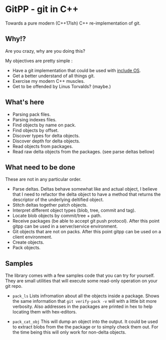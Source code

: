 # GitPP - git in C++

Towards a pure modern (C++17ish) C++ re-implementation of git.

## Why!?

Are you crazy, why are you doing this?

My objectives are pretty simple :

* Have a git implementation that could be used with [include OS](http://http://www.includeos.org/).
* Get a better understand of all things git.
* Exercise my modern C++ muscles.
* Get to be offended by Linus Torvalds? (maybe.)

## What's here

* Parsing pack files.
* Parsing indexes files.
* Find objects by name on pack.
* Find objects by offset.
* Discover types for delta objects.
* Discover depth for delta objects.
* Read objects from packages.
* Read raw delta objects from the packages. (see parse deltas bellow)

## What need to be done

These are not in any particular order.

* Parse deltas.
    Deltas behave somewhat like and actual object, I believe that I need to refactor the delta object to have a method that returns the descriptor of the underlying deltified object.
* Stitch deltas together patch objects.
* Interpret different object types (blob, tree, commit and tag).
* Locate blob objects by commit/tree + path.
* Receive packages (be able to accept git push protocol).
    After this point gitpp can be used in a server/service environment.
* Git objects that are not on packs.
    After this point gitpp can be used on a client environment.
* Create objects.
* Pack objects.

## Samples

The library comes with a few samples code that you can try for yourself. They are small utilities that will execute some read-only operation on your git repo.

* ``pack_ls``
    Lists infromation about all the objects inside a package. Shows the same information that ``git verify-pack -v`` will with a little bit more verbosity. Also addresses in the packages are printed in hex to help locating them with hex-editors.

* ``pack_cat_obj``
    This will dump an object into the output. It could be used to extract blobs from the the package or to simply check them out. For the time being this will only work for non-delta objects.
